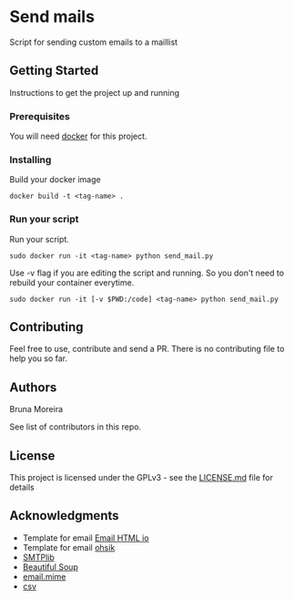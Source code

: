 # Send mails

Script for sending custom emails to a maillist

## Getting Started

Instructions to get the project up and running

### Prerequisites

You will need [docker](https://docs.docker.com/install/) for this project.

### Installing

Build your docker image

```
docker build -t <tag-name> .
```

### Run your script

Run your script.
```
sudo docker run -it <tag-name> python send_mail.py
```

Use -v flag if you are editing the script and running. So you don't need to rebuild your container everytime.

```
sudo docker run -it [-v $PWD:/code] <tag-name> python send_mail.py
```

## Contributing

Feel free to use, contribute and send a PR. There is no contributing file to help you so far.

## Authors

Bruna Moreira

See list of contributors in this repo.

## License

This project is licensed under the GPLv3 - see the [LICENSE.md](LICENSE.md) file for details

## Acknowledgments

* Template for email [Email HTML io](emailhtml.io)
* Template for email [ohsik](https://github.com/ohsik/Simple-Responsive-HTML-Email-Template)
* [SMTPlib](https://docs.python.org/3/library/smtplib.html)
* [Beautiful Soup](https://www.crummy.com/software/BeautifulSoup/bs4/doc/)
* [email.mime](https://docs.python.org/3/library/email.mime.html)
* [csv](https://docs.python.org/3/library/csv.html)

